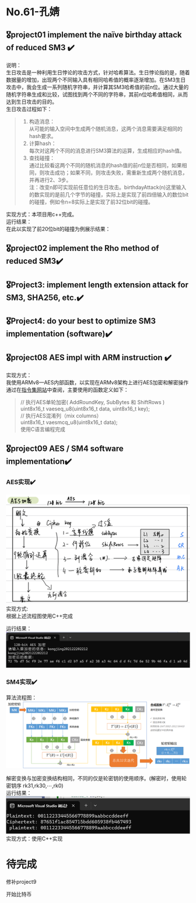 # No.61-孔婧

## 🎖️project01 implement the naïve birthday attack of reduced SM3 ✔️
说明：<br>
生日攻击是一种利用生日悖论的攻击方式，针对哈希算法。生日悖论指的是，随着数据量的增加，出现两个不同输入具有相同哈希值的概率逐渐增加。在SM3生日攻击中，我会生成一系列随机字符串，并计算其SM3哈希值的前n位。通过大量的随机字符串生成和比较，试图找到两个不同的字符串，其前n位哈希值相同，从而达到生日攻击的目的。<br>
生日攻击过程如下：<br>
>1.	构造消息：<br>
从可能的输入空间中生成两个随机消息，这两个消息需要满足相同的hash要求。<br>
>2.	计算hash：<br>
每次对这两个不同的消息进行SM3算法的运算，生成相应的hash值。<br>
>3.	查找碰撞：<br>
通过比较看这两个不同的随机消息的hash值的前n位是否相同，如果相同，则攻击成功；如果不同，则攻击失败，需重新生成两个随机消息，并再进行2、3步。<br>
>注：改变n即可实现前任意位的生日攻击。birthdayAttack(n)这里输入的数实现的是前几个字节的碰撞，实际上是实现了前四倍输入的数位bit的碰撞，例如令n=8实际上是实现了前32位bit的碰撞。<br>

实现方式：本项目用c++完成。<br>
运行结果：<br>
在此以实现了前20位bit的碰撞为例展示结果：<br>



## 🎖️project02 implement the Rho method of reduced SM3✔️

## 🎖️Project3: implement length extension attack for SM3, SHA256, etc.✔️

## 🎖️Project4: do your best to optimize SM3 implementation (software)✔️

## 🎖️project08 AES impl with ARM instruction ✔️

实现方式：<br>
我使用ARMv8—AES内部函数，以实现在ARMv8架构上进行AES加密和解密操作<br>
通过在[指令集网站](https://developer.arm.com/architectures/instruction-sets/intrinsics/#q=AES)中查阅，主要使用的函数定义如下：<br>

>// 执行AES单轮加密( AddRoundKey, SubBytes 和 ShiftRows )<br>
>uint8x16_t vaeseq_u8(uint8x16_t data, uint8x16_t key);<br>
>// 执行AES混淆列（mix columns）<br>
>uint8x16_t vaesmcq_u8(uint8x16_t data);<br>
使用C语言编程完成

## 🎖️project09 AES / SM4 software implementation✔️

### AES实现✔️

![Alt text](https://github.com/happyhippo111/No.61-/blob/main/Project_09/AES/IMG_2377(20230727-004119).PNG)
实现方式:<br>
根据上述流程图使用C++完成<br>

运行结果：![Alt text](https://github.com/happyhippo111/No.61-/blob/main/Project_09/AES/%E8%BF%90%E8%A1%8C%E6%B5%8B%E8%AF%95.png)
### SM4实现✔️

算法流程图：![Alt text](https://github.com/happyhippo111/No.61-/blob/main/Project_09/SM4/%E7%AE%97%E6%B3%95%E6%B5%81%E7%A8%8B%E5%9B%BE.png)

解密变换与加密变换结构相同，不同的仅是轮密钥的使用顺序。(解密时，使用轮密钥序 rk31,rk30,⋯,rk0)<br>
运行结果：![Alt text](https://github.com/happyhippo111/No.61-/blob/main/Project_09/SM4/%E8%BF%90%E8%A1%8C%E7%BB%93%E6%9E%9C.jpg)
实现方式：使用C++实现








# 待完成

修补project9

开始比特币
